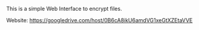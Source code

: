 This is a simple Web Interface to encrypt files.

Website: https://googledrive.com/host/0B6cA8ikU6amdVG1xeGtXZEtaVVE

